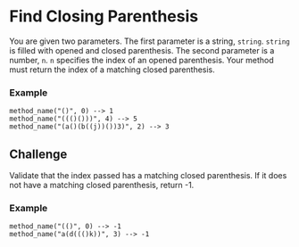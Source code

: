 # Find Closing Parenthesis
You are given two parameters. The first parameter is a string, `string`. `string` is filled with opened and closed parenthesis. The second parameter is a number, `n`. `n` specifies the index of an opened parenthesis. Your method must return the index of a matching closed parenthesis.
### Example
```
method_name("()", 0) --> 1
method_name("((()()))", 4) --> 5
method_name("(a()(b((j))())3)", 2) --> 3
```

## Challenge
Validate that the index passed has a matching closed parenthesis. If it does not have a matching closed parenthesis, return -1.
### Example
```
method_name("(()", 0) --> -1
method_name("a(d((()k))", 3) --> -1
```
